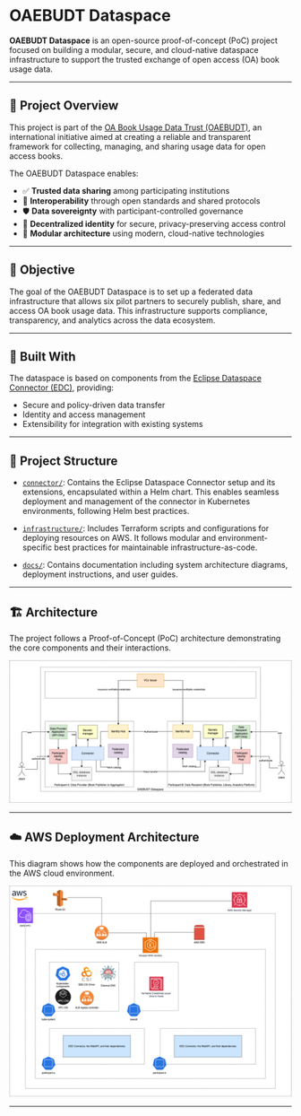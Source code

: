 # OAEBUDT Dataspace

**OAEBUDT Dataspace** is an open-source proof-of-concept (PoC) project focused on building a modular, secure, and cloud-native dataspace infrastructure to support the trusted exchange of open access (OA) book usage data.

---

## 🚀 Project Overview

This project is part of the [OA Book Usage Data Trust (OAEBUDT)](https://www.oabookusage.org/), an international initiative aimed at creating a reliable and transparent framework for collecting, managing, and sharing usage data for open access books.

The OAEBUDT Dataspace enables:

- ✅ **Trusted data sharing** among participating institutions
- 🔄 **Interoperability** through open standards and shared protocols
- 🛡️ **Data sovereignty** with participant-controlled governance
- 🧾 **Decentralized identity** for secure, privacy-preserving access control
- 🧱 **Modular architecture** using modern, cloud-native technologies

---

## 🎯 Objective

The goal of the OAEBUDT Dataspace is to set up a federated data infrastructure that allows six pilot partners to securely publish, share, and access OA book usage data. This infrastructure supports compliance, transparency, and analytics across the data ecosystem.

---

## 🧱 Built With

The dataspace is based on components from the [Eclipse Dataspace Connector (EDC)](https://projects.eclipse.org/projects/technology.edc), providing:

- Secure and policy-driven data transfer
- Identity and access management
- Extensibility for integration with existing systems

---

## 📁 Project Structure

- [`connector/`](./connector): Contains the Eclipse Dataspace Connector setup and its extensions, encapsulated within a Helm chart. This enables seamless deployment and management of the connector in Kubernetes environments, following Helm best practices.

- [`infrastructure/`](./infrastructure): Includes Terraform scripts and configurations for deploying resources on AWS. It follows modular and environment-specific best practices for maintainable infrastructure-as-code.

- [`docs/`](./docs): Contains documentation including system architecture diagrams, deployment instructions, and user guides.


---

## 🏗️ Architecture

The project follows a Proof-of-Concept (PoC) architecture demonstrating the core components and their interactions.

![PoC Architecture](./docs/PoC-Proposal-architecture.png)

---

## ☁️ AWS Deployment Architecture

This diagram shows how the components are deployed and orchestrated in the AWS cloud environment.

![AWS Deployment Architecture](./docs/PoC-AWS-Deployment-architecture.png)

---
